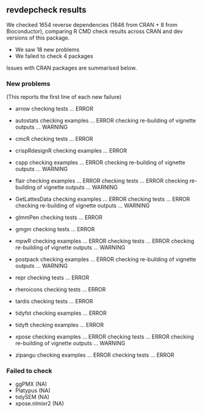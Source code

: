 ## revdepcheck results

We checked 1654 reverse dependencies (1646 from CRAN + 8 from Bioconductor), comparing R CMD check results across CRAN and dev versions of this package.

 * We saw 18 new problems
 * We failed to check 4 packages

Issues with CRAN packages are summarised below.

### New problems
(This reports the first line of each new failure)

* arrow
  checking tests ... ERROR

* autostats
  checking examples ... ERROR
  checking re-building of vignette outputs ... WARNING

* cmcR
  checking tests ... ERROR

* crispRdesignR
  checking examples ... ERROR

* cspp
  checking examples ... ERROR
  checking re-building of vignette outputs ... WARNING

* flair
  checking examples ... ERROR
  checking tests ... ERROR
  checking re-building of vignette outputs ... WARNING

* GetLattesData
  checking examples ... ERROR
  checking tests ... ERROR
  checking re-building of vignette outputs ... WARNING

* glmmPen
  checking tests ... ERROR

* gmgm
  checking tests ... ERROR

* mpwR
  checking examples ... ERROR
  checking tests ... ERROR
  checking re-building of vignette outputs ... WARNING

* postpack
  checking examples ... ERROR
  checking re-building of vignette outputs ... WARNING

* repr
  checking tests ... ERROR

* rheroicons
  checking tests ... ERROR

* tardis
  checking tests ... ERROR

* tidyfst
  checking examples ... ERROR

* tidyft
  checking examples ... ERROR

* xpose
  checking examples ... ERROR
  checking tests ... ERROR
  checking re-building of vignette outputs ... WARNING

* zipangu
  checking examples ... ERROR
  checking tests ... ERROR

### Failed to check

* ggPMX         (NA)
* Platypus      (NA)
* tidySEM       (NA)
* xpose.nlmixr2 (NA)
